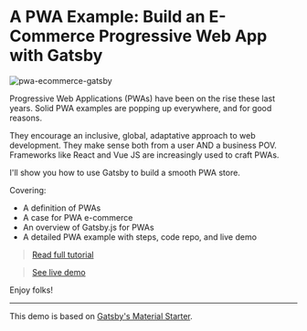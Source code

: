 # A PWA Example: Build an E-Commerce Progressive Web App with Gatsby

![pwa-ecommerce-gatsby](https://snipcart.com/media/204096/gatsby-pwa.png)

Progressive Web Applications (PWAs) have been on the rise these last years. Solid PWA examples are popping up everywhere, and for good reasons.

They encourage an inclusive, global, adaptative approach to web development. They make sense both from a user AND a business POV. Frameworks like React and Vue JS are increasingly used to craft PWAs.

I'll show you how to use Gatsby to build a smooth PWA store.

Covering:

- A definition of PWAs
- A case for PWA e-commerce
- An overview of Gatsby.js for PWAs
- A detailed PWA example with steps, code repo, and live demo

> [Read full tutorial](https://snipcart.com/blog/pwa-example-ecommerce-gatsby)

> [See live demo](https://snipcart.github.io/gatsby-pwa-demo/)

Enjoy folks!

***

This demo is based on [Gatsby's Material Starter](https://github.com/Vagr9K/gatsby-material-starter).
